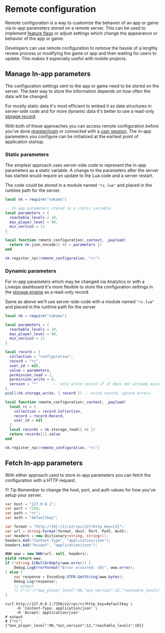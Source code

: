 # Remote configuration

Remote configuration is a way to customize the behavior of an app or game via in-app parameters stored on a remote server. This can be used to implement <a href="https://en.wikipedia.org/wiki/Feature_toggle" target="\_blank">feature flags</a> or adjust settings which change the appearance or behavior of the app or game.

Developers can use remote configuration to remove the hassle of a lengthy review process or modifying the game or app and then waiting for users to update. This makes it especially useful with mobile projects.

## Manage In-app parameters

The configuration settings sent to the app or game need to be stored on the server. The best way to store the information depends on how often the data will be changed.

For mostly static data it's most efficient to embed it as data structures in server-side code and for more dynamic data it's better to use a read-only [storage record](storage-collections.md).

With both of these approaches you can access remote configuration before you've done [register/login](authentication.md) or connected with a [user session](authentication.md#sessions). The in-app parameters you configure can be initialized at the earliest point of application startup.

### Static parameters

The simplest approach uses server-side code to represent the in-app parameters as a static variable. A change to the parameters after the server has started would require an update to the Lua code and a server restart.

The code could be stored in a module named `"rc.lua"` and placed in the runtime path for the server.

```lua
local nk = require("nakama")

-- In-app parameters stored in a static variable.
local parameters = {
  reachable_levels = 10,
  max_player_level = 90,
  min_version = 12
}

local function remote_configuration(_context, _payload)
  return nk.json_encode({ rc = parameters })
end

nk.register_rpc(remote_configuration, "rc")
```

### Dynamic parameters

For in-app parameters which may be changed via Analytics or with a Liveops dashboard it's more flexible to store the configuration settings in the [storage engine](storage-collections.md) as a read-only record.

Same as above we'll use server-side code with a module named `"rc.lua"` and placed in the runtime path for the server.

```lua
local nk = require("nakama")

local parameters = {
  reachable_levels = 10,
  max_player_level = 90,
  min_version = 12
}

local record = {
  collection = "configuration",
  record = "rc",
  user_id = nil,
  value = parameters,
  permission_read = 1,
  permission_write = 0,
  version = "*"       -- only write record if it does not already exist.
}
pcall(nk.storage_write, { record }) -- write record, ignore errors.

local function remote_configuration(_context, _payload)
  local rc = {
    collection = record.Collection,
    record = record.Record,
    user_id = nil
  }
  local records = nk.storage_read({ rc })
  return records[1].value
end

nk.register_rpc(remote_configuration, "rc")
```

## Fetch In-app parameters

With either approach used to store in-app parameters you can fetch the configuration with a HTTP request.

!!! Tip
    Remember to change the host, port, and auth values for how you've setup your server.

```csharp fct_label="Unity"
var host = "127.0.0.1";
var port = 7350;
var path = "rc";
var auth = "defaultkey";

var format = "http://{0}:{1}/v2/rpc/{2}?http_key={3}";
var url = string.Format(format, Host, Port, Path, Auth);
var headers = new Dictionary<string, string>();
headers.Add("Content-Type", "application/json");
headers.Add("Accept", "application/json");

WWW www = new WWW(url, null, headers);
yield return www;
if (!string.IsNullOrEmpty(www.error)) {
    Debug.LogErrorFormat("Error occurred: {0}", www.error);
} else {
    var response = Encoding.UTF8.GetString(www.bytes);
    Debug.Log(response);
    // output
    // {"rc":{"max_player_level":90,"min_version":12,"reachable_levels":10}}
}
```

```shell fct_label="cURL"
curl http://127.0.0.1:7350/v2/rpc/rc?http_key=defaultkey \
     -H 'Content-Type: application/json' \
     -H 'Accept: application/json'
# output
# {"rc":{"max_player_level":90,"min_version":12,"reachable_levels":10}}
```
